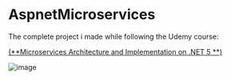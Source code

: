 # AspnetMicroservices

The complete project i made while following the Udemy course:

[(**Microservices Architecture and Implementation on .NET 5 **)](https://www.udemy.com/course/microservices-architecture-and-implementation-on-dotnet/)

![image](https://github.com/Flamehawk7/AspnetMicroservices/assets/26362998/9104924e-21d6-4758-bf75-454b431cd492)

